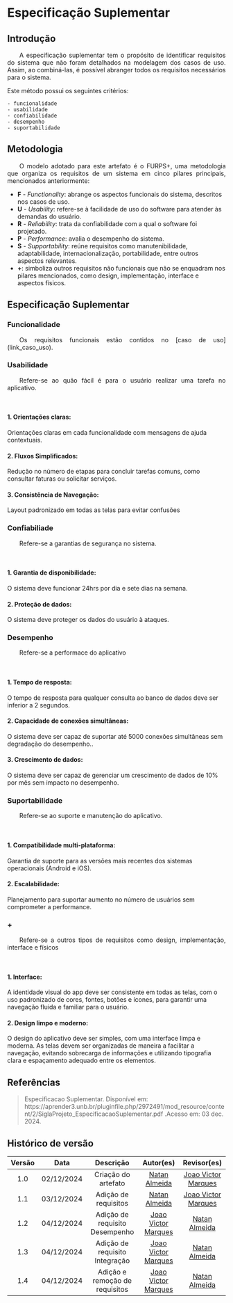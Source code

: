 # Especificação Suplementar

## Introdução 
<p align="justify">&emsp;&emsp;A especificação suplementar tem o propósito de identificar requisitos do sistema que não foram detalhados na modelagem dos casos de uso. Assim, ao combiná-las, é possível abranger todos os requisitos necessários para o sistema.</p>

Este método possui os seguintes critérios:

```
- funcionalidade
- usabilidade
- confiabilidade
- desempenho 
- suportabilidade
```

## Metodologia
<p align="justify">&emsp;&emsp;O modelo adotado para este artefato é o FURPS+, uma metodologia que organiza os requisitos de um sistema em cinco pilares principais, mencionados anteriormente:</p>

- **F** - _Functionality_: abrange os aspectos funcionais do sistema, descritos nos casos de uso.  
- **U** - _Usability_: refere-se à facilidade de uso do software para atender às demandas do usuário.  
- **R** - _Reliability_: trata da confiabilidade com a qual o software foi projetado.  
- **P** - _Performance_: avalia o desempenho do sistema.  
- **S** - _Supportability_: reúne requisitos como manutenibilidade, adaptabilidade, internacionalização, portabilidade, entre outros aspectos relevantes.  
- **+**: simboliza outros requisitos não funcionais que não se enquadram nos pilares mencionados, como design, implementação, interface e aspectos físicos.

## Especificação Suplementar
### Funcionalidade
<p align="justify">&emsp;&emsp;Os requisitos funcionais estão contidos no [caso de uso](link_caso_uso).</p>

### Usabilidade
<p align="justify">&emsp;&emsp;Refere-se ao quão fácil é para o usuário realizar uma tarefa no aplicativo.</p>
<br>

#### 1. Orientações claras:
Orientações claras em cada funcionalidade com mensagens de ajuda contextuais.

#### 2. Fluxos Simplificados:
Redução no número de etapas para concluir tarefas comuns, como consultar faturas ou solicitar serviços.

#### 3. Consistência de Navegação:
Layout padronizado em todas as telas para evitar confusões

### Confiabiliade
<p align="justify">&emsp;&emsp;Refere-se a garantias de segurança no sistema.</p>
<br>

#### 1. Garantia de disponibilidade:
O sistema deve funcionar 24hrs por dia e sete dias na semana.

#### 2. Proteção de dados:
O sistema deve proteger os dados do usuário à ataques.

### Desempenho
<p align="justify">&emsp;&emsp;Refere-se a performace do aplicativo</p>
<br>

#### 1. Tempo de resposta:
O tempo de resposta para qualquer consulta ao banco de dados deve ser inferior a 2 segundos.
#### 2. Capacidade de conexões simultâneas:
O sistema deve ser capaz de suportar até 5000 conexões simultâneas sem degradação do desempenho..

#### 3. Crescimento de dados:
O sistema deve ser capaz de gerenciar um crescimento de dados de 10% por mês sem impacto no desempenho.

### Suportabilidade
<p align="justify">&emsp;&emsp;Refere-se ao suporte e manutenção do aplicativo.</p>
<br>

#### 1. Compatibilidade multi-plataforma:
Garantia de suporte para as versões mais recentes dos sistemas operacionais (Android e iOS).

#### 2. Escalabilidade:
Planejamento para suportar aumento no número de usuários sem comprometer a performance.

### +
<p align="justify">&emsp;&emsp;Refere-se a outros tipos de requisitos como design, implementação, interface e físicos</p>
<br>

#### 1. Interface:
A identidade visual do app deve ser consistente em todas as telas, com o uso padronizado de cores, fontes, botões e ícones, para garantir uma navegação fluida e familiar para o usuário.

#### 2. Design limpo e moderno:
O design do aplicativo deve ser simples, com uma interface limpa e moderna. As telas devem ser organizadas de maneira a facilitar a navegação, evitando sobrecarga de informações e utilizando tipografia clara e espaçamento adequado entre os elementos.


## Referências
> <p style="word-wrap: break-word; overflow-wrap: break-word;">Especificacao Suplementar. Disponível em: https://aprender3.unb.br/pluginfile.php/2972491/mod_resource/content/2/SiglaProjeto_EspecificacaoSuplementar.pdf .Acesso em: 03 dec. 2024.</p> 

## Histórico de versão

| Versão |    Data    |      Descrição       |       Autor(es)       |     Revisor(es)     |
| :-----: | :--------: | :------------------: | :-------------------: | :-----------------: |
|  1.0   | 02/12/2024 | Criação do artefato | [Natan Almeida](https://github.com/natanalmeida03) | [Joao Victor Marques](https://github.com/jmarquees) |
|  1.1   | 03/12/2024 | Adição de requisitos | [Natan Almeida](https://github.com/natanalmeida03) | [Joao Victor Marques](https://github.com/jmarquees) |
|  1.2   | 04/12/2024 | Adição de requisito Desempenho | [Joao Victor Marques](https://github.com/jmarquees) | [Natan Almeida](https://github.com/natanalmeida03) |
|  1.3   | 04/12/2024 | Adição de requisito Integração | [Joao Victor Marques](https://github.com/jmarquees) | [Natan Almeida](https://github.com/natanalmeida03) |
|  1.4   | 04/12/2024 | Adição e remoção de requisitos | [Joao Victor Marques](https://github.com/jmarquees) | [Natan Almeida](https://github.com/natanalmeida03) |